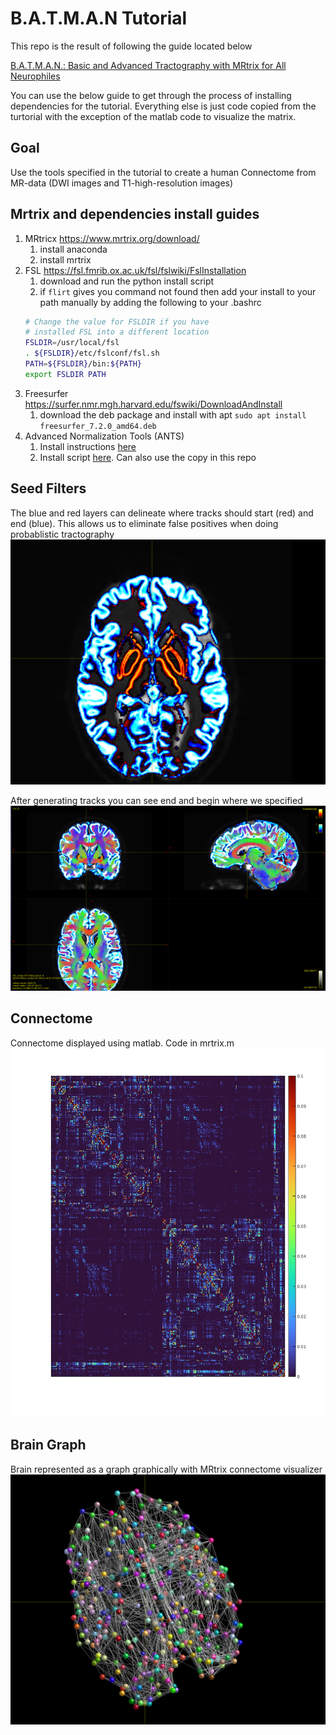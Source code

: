 # B.A.T.M.A.N Tutorial
This repo is the result of following the guide located below

[B.A.T.M.A.N.: Basic and Advanced Tractography with MRtrix for All Neurophiles](https://osf.io/fkyht/#!)

You can use the below guide to get through the process of installing dependencies for the tutorial. Everything else is just code copied from the turtorial with the exception of the matlab code to visualize the matrix.

## Goal
Use the tools specified in the tutorial to create a human Connectome from MR-data (DWI images and T1-high-resolution images)

## Mrtrix and dependencies install guides
1. MRtricx https://www.mrtrix.org/download/
    1. install anaconda
    2. install mrtrix
2. FSL https://fsl.fmrib.ox.ac.uk/fsl/fslwiki/FslInstallation
    1. download and run the python install script
    2. if `flirt` gives you command not found then add your install to your path manually by adding the following to your .bashrc
    ```bash
    # Change the value for FSLDIR if you have 
    # installed FSL into a different location
    FSLDIR=/usr/local/fsl
    . ${FSLDIR}/etc/fslconf/fsl.sh
    PATH=${FSLDIR}/bin:${PATH}
    export FSLDIR PATH
    ```
3. Freesurfer https://surfer.nmr.mgh.harvard.edu/fswiki/DownloadAndInstall
    1. download the deb package and install with apt `sudo apt install freesurfer_7.2.0_amd64.deb`
4. Advanced Normalization Tools (ANTS) 
    1. Install instructions [here](https://github.com/ANTsX/ANTs/wiki/Compiling-ANTs-on-Linux-and-Mac-OS)
    2. Install script [here](https://github.com/cookpa/antsInstallExample/blob/master/installANTs.sh). Can also use the copy in this repo

## Seed Filters
The blue and red layers can delineate where tracks should start (red) and end (blue). This allows us to eliminate false positives when doing probablistic tractography
![Filter](./imgs/brain1.png)

After generating tracks you can see end and begin where we specified
![Filter 2](./imgs/brain2.png)

## Connectome
Connectome displayed using matlab. Code in mrtrix.m
![Connectome](./imgs/connectome.jpg)


## Brain Graph
Brain represented as a graph graphically with MRtrix connectome visualizer
![Brain Graph](./imgs/brainasgraph.png)
